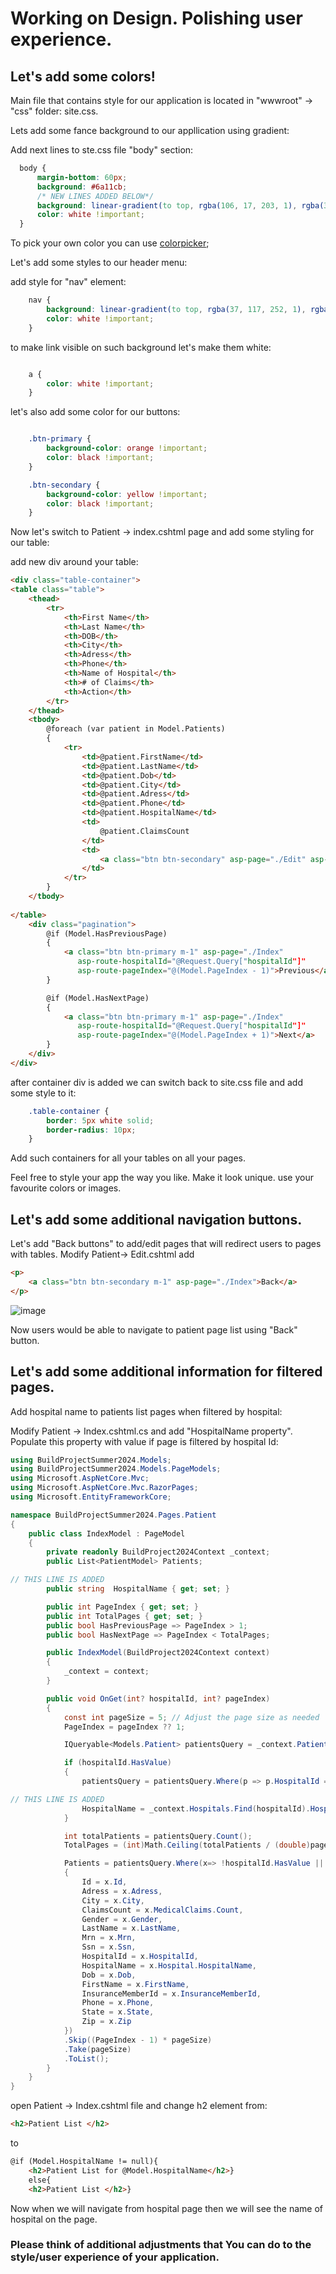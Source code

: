 # Working on Design. Polishing user experience.

## Let's add some colors! 

Main file that contains style for our application is located in "wwwroot" -> "css" folder: site.css.

Lets add some fance background to our appllication using gradient: 

Add next lines to ste.css file "body" section: 

```css
  body {
      margin-bottom: 60px;
      background: #6a11cb;
      /* NEW LINES ADDED BELOW*/
      background: linear-gradient(to top, rgba(106, 17, 203, 1), rgba(37, 117, 252, 1));
      color: white !important;
  }
```

To pick your own color you can use [colorpicker](https://rgbacolorpicker.com/);

Let's add some styles to our header menu: 

add style for "nav" element:

```css
    nav {
        background: linear-gradient(to top, rgba(37, 117, 252, 1), rgba(106, 17, 203, 1));
        color: white !important;
    }

```

to make link visible on such background let's make them white:

```css

    a {
        color: white !important;
    }

```

let's also add some color for our buttons: 

```css

    .btn-primary {
        background-color: orange !important;
        color: black !important;
    }

    .btn-secondary {
        background-color: yellow !important;
        color: black !important;
    }
```

Now let's switch to Patient -> index.cshtml page and add some styling for our table:

add new div around your table: 

```html
<div class="table-container">
<table class="table">
    <thead>
        <tr>
            <th>First Name</th>
            <th>Last Name</th>
            <th>DOB</th>
            <th>City</th>
            <th>Adress</th>
            <th>Phone</th>
            <th>Name of Hospital</th>
            <th># of Claims</th>
            <th>Action</th>
        </tr>
    </thead>
    <tbody>
        @foreach (var patient in Model.Patients)
        {
            <tr>
                <td>@patient.FirstName</td>
                <td>@patient.LastName</td>
                <td>@patient.Dob</td>
                <td>@patient.City</td>
                <td>@patient.Adress</td>
                <td>@patient.Phone</td>
                <td>@patient.HospitalName</td>
                <td>
                    @patient.ClaimsCount
                </td>
                <td>
                    <a class="btn btn-secondary" asp-page="./Edit" asp-route-id="@patient.Id">Edit</a>
                </td>
            </tr>
        }
    </tbody>
       
</table>
    <div class="pagination">
        @if (Model.HasPreviousPage)
        {
            <a class="btn btn-primary m-1" asp-page="./Index"
               asp-route-hospitalId="@Request.Query["hospitalId"]"
               asp-route-pageIndex="@(Model.PageIndex - 1)">Previous</a>
        }

        @if (Model.HasNextPage)
        {
            <a class="btn btn-primary m-1" asp-page="./Index"
               asp-route-hospitalId="@Request.Query["hospitalId"]"
               asp-route-pageIndex="@(Model.PageIndex + 1)">Next</a>
        }
    </div>
</div>

```

after container div is added we can switch back to site.css file and add some style to it: 

```css
    .table-container {
        border: 5px white solid;
        border-radius: 10px;
    }
```

Add such containers for all your tables on all your pages.

Feel free to style your app the way you like. Make it look unique. use your favourite colors or images.

## Let's add some additional navigation buttons.

Let's add "Back buttons" to add/edit pages that will redirect users to pages with tables. Modify Patient-> Edit.cshtml add 

```html
<p>
    <a class="btn btn-secondary m-1" asp-page="./Index">Back</a>
</p>
```

![image](https://github.com/user-attachments/assets/1e0b1249-6d42-4dc9-8499-da4f1e90671d)

Now users would be able to navigate to patient page list using "Back" button. 

## Let's add some additional information for filtered pages.

Add hospital name to patients list pages when filtered by hospital: 

Modify Patient ->  Index.cshtml.cs and add "HospitalName property". Populate this property with value if page is filtered by hospital Id:

```c#
using BuildProjectSummer2024.Models;
using BuildProjectSummer2024.Models.PageModels;
using Microsoft.AspNetCore.Mvc;
using Microsoft.AspNetCore.Mvc.RazorPages;
using Microsoft.EntityFrameworkCore;

namespace BuildProjectSummer2024.Pages.Patient
{
    public class IndexModel : PageModel
    {
        private readonly BuildProject2024Context _context;
        public List<PatientModel> Patients;

// THIS LINE IS ADDED
        public string  HospitalName { get; set; }

        public int PageIndex { get; set; }
        public int TotalPages { get; set; }
        public bool HasPreviousPage => PageIndex > 1;
        public bool HasNextPage => PageIndex < TotalPages;

        public IndexModel(BuildProject2024Context context)
        {
            _context = context;
        }

        public void OnGet(int? hospitalId, int? pageIndex)
        {
            const int pageSize = 5; // Adjust the page size as needed
            PageIndex = pageIndex ?? 1;

            IQueryable<Models.Patient> patientsQuery = _context.Patients;

            if (hospitalId.HasValue)
            {
                patientsQuery = patientsQuery.Where(p => p.HospitalId == hospitalId);

// THIS LINE IS ADDED
                HospitalName = _context.Hospitals.Find(hospitalId).HospitalName;
            }

            int totalPatients = patientsQuery.Count();
            TotalPages = (int)Math.Ceiling(totalPatients / (double)pageSize);

            Patients = patientsQuery.Where(x=> !hospitalId.HasValue || x.HospitalId == hospitalId).Select(x => new PatientModel
            {
                Id = x.Id,
                Adress = x.Adress,
                City = x.City,
                ClaimsCount = x.MedicalClaims.Count,
                Gender = x.Gender,
                LastName = x.LastName,
                Mrn = x.Mrn,
                Ssn = x.Ssn,
                HospitalId = x.HospitalId,
                HospitalName = x.Hospital.HospitalName,
                Dob = x.Dob,
                FirstName = x.FirstName,
                InsuranceMemberId = x.InsuranceMemberId,
                Phone = x.Phone,
                State = x.State,
                Zip = x.Zip
            })
            .Skip((PageIndex - 1) * pageSize)
            .Take(pageSize)
            .ToList();
        }
    }
}

```

open Patient -> Index.cshtml file and change h2 element from:

```html
<h2>Patient List </h2>
```

to

```html
@if (Model.HospitalName != null){
    <h2>Patient List for @Model.HospitalName</h2>}
    else{
    <h2>Patient List </h2>}
```

Now when we will navigate from hospital page then we will see the name of hospital on the page.

### Please think of additional adjustments that You can do to the style/user experience of your application. 
